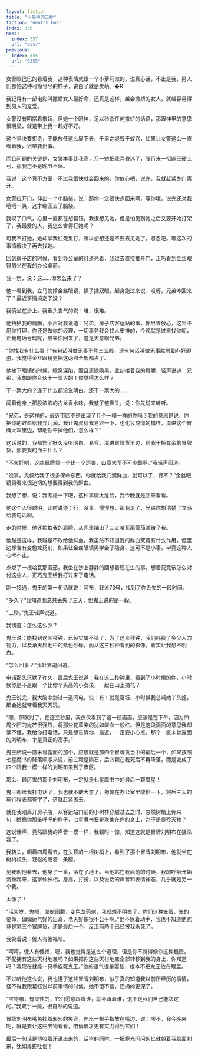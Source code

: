 ```yaml
---
layout: fiction
title: "人生中的三秒"
fiction: "deatch_bus"
index: 356
next:
  index: 357
  url: "0357"
previous:
  index: 355
  url: "0355"
---
```

女警眼巴巴的看着我，这种表情就跟一个小萝莉似的，说真心话，不止是我，男人们都怕这种可怜兮兮的样子，说白了就是卖萌。�R

我记得有一部电影叫撒娇女人最好命，还真是这样，越会撒娇的女人，就越容易得到男人的宠爱。

女警没有明摆着撒娇，但她一个眼神，足以秒杀任何撒娇的话语，那眼神里的意思很明显，就是带上我一起好不好。

这个坚决要拒绝，不能放任这么展下去，千里之堤毁于蚁穴，如果让女警这么一直缠着我，迟早要出事。

而且问题的关键是，女警本事比我高，万一她把我弄昏迷了，强行来一招霸王硬上弓，那我岂不是晚节不保。

我说：这个真不方便，不过我很快就会回来的，你放心吧，说完，我就赶紧关门离开。

女警拉开门，伸出一个小脑袋，说：那你一定要快点回来啊，等你哦。说完还对我嘻嘻一笑，这才缩回去了脑袋。

我叹了口气，心里一直都在想葛钰，我很想见她，但是怕见到她之后又要开始打架了，我最爱的人，我怎么舍得打她呢？

可我不打她，她却拿我往死里打，所以想想还是不要去见她了，忍忍吧。等这次的事情解决了再去找她。

回到房子店的时候，看到办公室的灯还亮着，我过去直接推开门，正巧看到金丝眼镜男坐在我的办公桌前。

我一愣，说：这……你怎么来了？

他一看到我，立马摘掉金丝眼镜，揉了揉双眼，起身跑过来说：哎呀，兄弟咋回来了？最近事情搞定了没？

我俩坐在沙上，我垂头丧气的说：难，很难。

他拍拍我的肩膀，小声对我说道：兄弟，房子店客运站的事，你尽管放心，这里不用你打理，你还是做你的经理，一切事务我会找人安排的，今晚就是过来找你呢，正翻电话号码呢，结果你回来了，这是天意啊兄弟。

“你找我有什么事？”有句话叫做无事不登三宝殿，还有句话叫做无事献殷勤非奸即盗，我觉得金丝眼镜男把这两点全部都占了。

他摘下眼镜的时候，眼窝深陷，而且还隐隐黑，此刻搂着我的肩膀，轻声说道：兄弟，我想跟你合伙干一票大的！你觉得怎么样？

干一票大的？连干什么都没说明白，还干一票大的……

闻着他身上那股浓浓的古龙香水味，我皱了皱鼻头，说：你先说来听听。

“兄弟，是这样的，最近市区不是出现了几个一模一样的你吗？我的意思是说，你把你的鲜血给我弄几滴，我让鬼叔给我易容一下，也化妆成你的模样，混进这个冒牌大军里边，帮助你干掉他们，怎么样？”

这话说的，我都愣了好久没听明白，易容，混进冒牌货里边，帮我干掉其余的冒牌货，那要我的血干什么？

“不太好吧，这些冒牌货一个比一个厉害，山寨大军不可小觑啊。”我轻声回道。

“没事，鬼叔给我了很多保命东西，你就给我几滴鲜血，就可以了，行不？”金丝眼镜男看来很迫切的想要得到我的鲜血。

我想了想，说：我考虑一下吧，这种事情太危险，我今晚就是回来看看。

他这个人很聪明，此时说道：行，没事，慢慢想，那我走了，兄弟你想清楚了立马给我电话啊。

走的时候，他还拍拍我的肩膀，从兜里抽出了三支哈瓦那雪茄递给了我。

他越是这样，我越是不敢给他鲜血，我虽然不知道我的鲜血究竟有什么作用，但里边却含有变色龙药剂，如果让金丝眼镜男学会了隐身，这可不是小事。毕竟这种人心术不正。

点燃了一根哈瓦那雪茄，我坐在沙上静静的回想着现在生的事，想着究竟该怎么对付这些人，正巧鬼王给我打过来了电话。

刚一接通，鬼王的第一句话就说：阿布，我派73号，找到了你丢失的一段时间。

“多久？”我知道我总共丢失了三天，但鬼王说的是一段。

“三秒。”鬼王轻声说道。

我愣道：怎么这么少？

鬼王说：能找到这三秒钟，已经实属不错了，为了这三秒钟，我们耗费了多少人力物力，以及承天启地中的紫色砂砾，而从这三秒钟看到的影像，着实让我想不明白。

“怎么回事？”我赶紧追问道。

电话那头沉默了许久，最后鬼王说道：我在这三秒钟里，看到了小时候的你，小时候你是不是跟一个比你个头高的小女孩，一起在山上摘花？

鬼王说完，我大脑中划过一道闪电，说：有！就是葛钰，小时候我总喊她丫头姐，那会她就带着我天天玩。

“嗯，那就对了，在这三秒里，我仅仅看到了这一段画面，应该是在下午，因为四周夕阳的光芒很强烈，将那些花草染的犹如鲜血一般红。但是这段画面的意思我却读不懂，我给你打电话，只是想告诉你，最近，一定要小心点。那个一直未曾露面的刘明布，才是真正的高手。”

鬼王所说一直未曾露面的那个，应该就是那四个冒牌货当中的最后一个，如果按照七星魔书的降落顺序来说，前三颗是陨石，后四颗在我死后不再降落，而是变成了四个跟我一模一样的刘明布来到了市区。

那么，最厉害的那个刘明布，一定就是七星魔书中的最后一颗魔星！

鬼王都给我打电话了，我也就不敢大意了，匆匆在办公室里收拾一下，将后三天的车行程表都签字了，这就赶紧离去。

就在我刚离开房子店，从客运站门前的小树林穿越过去之时，忽然树梢上传来一句：瞧瞧你那笨呼呼的样子，七星魔书要是聚集在你的身上，岂不是暴殄天物？

这说话声，竟然跟我的声音一模一样，我顿时一惊，知道这就是冒牌刘明布在狙杀我了。

我转头，朝着四周看去，在头顶的一根树梢上，看到了那个冒牌刘明布，他就坐在树梢枝头，轻松的荡着一条腿。

见我朝他看去，他身子一番，落在了地上。当他站在我面前的时候，我的呼吸开始沉重起来，这家伙长相，身高，打扮，以及说话的声音和表情神态，几乎就是另一个我。

太像了！

“活太岁，鬼眼，龙蛇图腾，变色龙药剂，我就想不明白了，你们这种笨蛋，笨的要命，偏偏运气好的出奇，老天好像很不公平啊。”他不急着动手，我也不知道他究竟是第三个冒牌货，还是最后一个。反正前两个已经被我杀死了。

我笑着说：傻人有傻福呗。

“呵呵，傻人有傻福，嗯，我也觉得是这么个道理，但是你不觉得像你这种蠢蛋，不配拥有这些天材地宝吗？如果把你这些天材地宝全部转移到我的身上，你知道吗？我现在就能一只手捏死鬼王。”他的语气很是嚣张，根本不把鬼王放在眼里。

不过听他这么说，我也懂了这些冒牌刘明布，似乎真的知道我以前所经历的事情，怪不得我跟葛钰说以前事情的时候，她不但不信，还捅的更深了。

“宝物嘛，有灵性的，它们愿意跟着谁，就会跟着谁，这不是我们自己能决定的。”我双手一摊，很自然的说道。

冒牌刘明布嘴角挂着邪邪的笑容，伸出一根手指放在嘴边，说：噢不，我今晚来呢，就是要让这些宝物看看，咱俩谁才更有实力得到它们！

最后一句话是他咬着牙说出来的，话毕的同时，一把寒光闪闪的匕就朝着我脸面刺来，犹如毒蛇吐信！